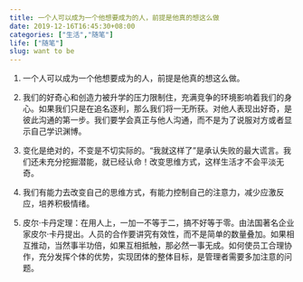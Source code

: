 ```yaml
---
title: 一个人可以成为一个他想要成为的人，前提是他真的想这么做
date: 2019-12-16T16:45:30+08:00
categories: ["生活","随笔"]
life: ["随笔"]
slug: want to be
---
```


1. 一个人可以成为一个他想要成为的人，前提是他真的想这么做。

   

2. 我们的好奇心和创造力被升学的压力限制住，充满竞争的环境影响着我们的身心。如果我们只是在追名逐利，那么我们将一无所获。对他人表现出好奇，是彼此沟通的第一步。我们要学会真正与他人沟通，而不是为了说服对方或者显示自己学识渊博。

   

3. 变化是绝对的，不变是不切实际的。“我就这样了”是承认失败的最大谎言。我们还未充分挖掘潜能，就已经认命！改变思维方式，这样生活才不会平淡无奇。

   

4. 我们有能力去改变自己的思维方式，有能力控制自己的注意力，减少应激反应，培养积极情绪。

   

5. 皮尔·卡丹定理：在用人上，一加一不等于二，搞不好等于零。由法国著名企业家皮尔·卡丹提出。人员的合作要讲究有效性，而不是简单的数量叠加。如果相互推动，当然事半功倍，如果互相抵触，那必然一事无成。如何使员工合理协作，充分发挥个体的优势，实现团体的整体目标，是管理者需要多加注意的问题。